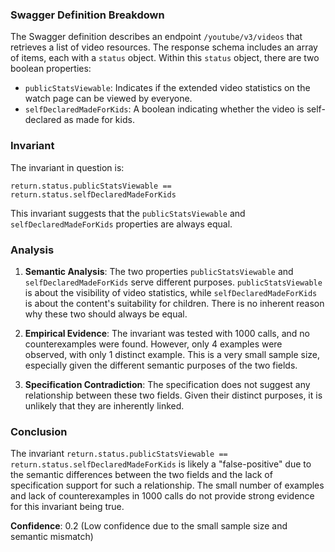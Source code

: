 ### Swagger Definition Breakdown

The Swagger definition describes an endpoint `/youtube/v3/videos` that retrieves a list of video resources. The response schema includes an array of items, each with a `status` object. Within this `status` object, there are two boolean properties:

- `publicStatsViewable`: Indicates if the extended video statistics on the watch page can be viewed by everyone.
- `selfDeclaredMadeForKids`: A boolean indicating whether the video is self-declared as made for kids.

### Invariant

The invariant in question is:

`return.status.publicStatsViewable == return.status.selfDeclaredMadeForKids`

This invariant suggests that the `publicStatsViewable` and `selfDeclaredMadeForKids` properties are always equal.

### Analysis

1. **Semantic Analysis**: The two properties `publicStatsViewable` and `selfDeclaredMadeForKids` serve different purposes. `publicStatsViewable` is about the visibility of video statistics, while `selfDeclaredMadeForKids` is about the content's suitability for children. There is no inherent reason why these two should always be equal.

2. **Empirical Evidence**: The invariant was tested with 1000 calls, and no counterexamples were found. However, only 4 examples were observed, with only 1 distinct example. This is a very small sample size, especially given the different semantic purposes of the two fields.

3. **Specification Contradiction**: The specification does not suggest any relationship between these two fields. Given their distinct purposes, it is unlikely that they are inherently linked.

### Conclusion

The invariant `return.status.publicStatsViewable == return.status.selfDeclaredMadeForKids` is likely a "false-positive" due to the semantic differences between the two fields and the lack of specification support for such a relationship. The small number of examples and lack of counterexamples in 1000 calls do not provide strong evidence for this invariant being true.

**Confidence**: 0.2 (Low confidence due to the small sample size and semantic mismatch)
